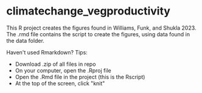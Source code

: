# climatechange_vegproductivity

This R project creates the figures found in Williams, Funk, and Shukla 2023. The .rmd file contains the script to create the figures, using data found in the data folder. 

Haven't used Rmarkdown? Tips:
- Download .zip of all files in repo 
- On your computer, open the .Rproj file
- Open the .Rmd file in the project (this is the Rscript)
- At the top of the screen, click "knit"